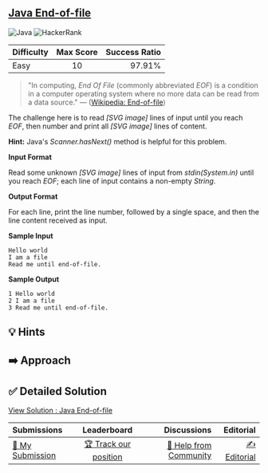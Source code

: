 ## [Java End-of-file](https://www.hackerrank.com/challenges/java-end-of-file)

![Java](https://img.shields.io/badge/java-%23ED8B00.svg?style=for-the-badge&logo=openjdk&logoColor=white) ![HackerRank](https://img.shields.io/badge/-Hackerrank-2EC866?style=for-the-badge&logo=HackerRank&logoColor=white)

| Difficulty | Max Score | Success Ratio |
|:-----------|:------------:|------------:|
| Easy       | 10      | 97.91%        |


> "In computing, *End Of File* (commonly abbreviated *EOF*) is a condition in a computer operating system where no more data can be read from a data source."
>  — ([Wikipedia: End\-of\-file](https://en.wikipedia.org/wiki/End-of-file))


The challenge here is to read  *[SVG image]*  lines of input until you reach *EOF*, then number and print all  *[SVG image]*  lines of content.


**Hint:** Java's *Scanner.hasNext()* method is helpful for this problem.

**Input Format**

Read some unknown  *[SVG image]*  lines of input from *stdin(System.in)* until you reach *EOF*; each line of input contains a non\-empty *String*.

**Output Format**

For each line, print the line number, followed by a single space, and then the line content received as input.

**Sample Input**


```
Hello world
I am a file
Read me until end-of-file.

```
**Sample Output**


```
1 Hello world
2 I am a file
3 Read me until end-of-file.

```

## 💡 Hints 

## ➡️ Approach 

## ✅ Detailed Solution
[View Solution : Java End-of-file](./Solution.java)

| Submissions | Leaderboard| Discussions | Editorial |
|:-----------|:------------:|------------:|------------:|
| [📝 My Submission](https://www.hackerrank.com/challenges/java-end-of-file/submissions) | [🏆 Track our position](https://www.hackerrank.com/challenges/java-end-of-file/leaderboard) | [🤔 Help from Community](https://www.hackerrank.com/challenges/java-end-of-file/forum) | [✍️ Editorial](https://www.hackerrank.com/challenges/java-end-of-file/editorial) |

